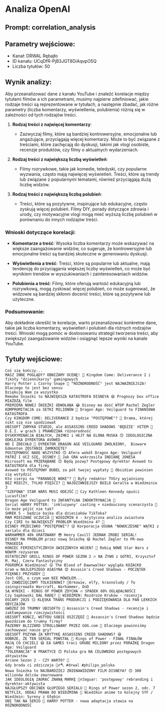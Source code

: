 # Analiza OpenAI
## Prompt: correlation_analysis
## Parametry wejściowe:
- Kanał: DRWAL Rębajło
- ID kanału: UCqDfR-PjB3JGT8DiAqvpO5Q
- Liczba tytułów: 50

## Wynik analizy:

Aby przeanalizować dane z kanału YouTube i znaleźć korelacje między tytułami filmów a ich parametrami, musimy najpierw zdefiniować, jakie rodzaje treści są reprezentowane w tytułach, a następnie zbadać, jak różne parametry (liczba komentarzy, wyświetlenia, polubienia) różnią się w zależności od tych rodzajów treści.

1. **Rodzaj treści z najwięcej komentarzy**:
   - Zazwyczaj filmy, które są bardziej kontrowersyjne, emocjonalne lub angażujące, przyciągają więcej komentarzy. Może to być związane z treściami, które zachęcają do dyskusji, takimi jak vlogi osobiste, recenzje produktów, czy filmy o aktualnych wydarzeniach.
   
2. **Rodzaj treści z największą liczbą wyświetleń**:
   - Filmy rozrywkowe, takie jak komedie, teledyski, czy popularne wyzwania, często mają najwięcej wyświetleń. Treści, które są trendy lub związane z popularnymi tematami, również przyciągają dużą liczbę widzów.
   
3. **Rodzaj treści z największą liczbą polubień**:
   - Treści, które są pozytywne, inspirujące lub edukacyjne, często zyskują więcej polubień. Filmy DIY, porady dotyczące zdrowia i urody, czy motywacyjne vlogi mogą mieć wyższą liczbę polubień w porównaniu do innych rodzajów treści.

### Wnioski dotyczące korelacji:

- **Komentarze a treść**: Wysoka liczba komentarzy może wskazywać na większe zaangażowanie widzów, co sugeruje, że kontrowersyjne lub emocjonalne treści są bardziej skuteczne w generowaniu dyskusji.
  
- **Wyświetlenia a treść**: Treści, które są popularne lub aktualne, mają tendencję do przyciągania większej liczby wyświetleń, co może być wynikiem trendów w wyszukiwaniach i zainteresowaniach widzów.

- **Polubienia a treść**: Filmy, które oferują wartość edukacyjną lub rozrywkową, mogą zyskiwać więcej polubień, co może sugerować, że widzowie są bardziej skłonni docenić treści, które są pozytywne lub użyteczne.

### Podsumowanie:

Aby dokładnie określić te korelacje, warto przeanalizować konkretne dane, takie jak liczba komentarzy, wyświetleń i polubień dla różnych rodzajów treści. Wnioski mogą pomóc w dostosowaniu strategii tworzenia treści, aby zwiększyć zaangażowanie widzów i osiągnąć lepsze wyniki na kanale YouTube.

## Tytuły wejściowe:
```
Coś się kończy...
MASZ INNE POGLĄDY? OBNIŻAMY OCENĘ! 🤦 Kingdom Come: Deliverance 2 i fikoły "dziennikarzy" gamingowych
Harry Potter i Czorny Snape 🤡 "RÓŻNORODNOŚĆ" jest NAJWAŻNIEJSZA! Dlaczego to jest bez sensu
Dziękuję Wam za wszystko
Remake Śnieżki to NAJWIĘKSZA KATASTROFA DISNEYA 😆 Prognozy box office MIAŻDŻĄ film
PREMIERA NOWEJ ŚNIEŻKI ODWOŁANA 😂 Disney ma dość WTOP Rachel Zegler
KOMPROMITACJA za SETKI MILIONÓW 🤣 Dragon Age: Veilguard to FINANSOWA KATASTROFA
Czy KINGDOM COME: DELIVERANCE 2 będzie "POSTĘPOWE"? 🤔 Drama, której nikt się nie spodziewał
UBISOFT ZAMYKA STUDIO, ale ASSASSINS CREED SHADOWS 'BĘDZIE' HITEM 🤡
D.E.I. w grach i PRAWDZIWA różnorodność
DYSKRYMINACJA BIAŁYCH, ZAIMKI i HEJT NA ELONA MUSKA 🙃 IDEOLOGICZNA ODKLEJKA DYREKTORA AVOWED
NO I ZDECHŁO 🤣 DYREKTOR DRAGON AGE VEILGUARD ZWOLNIONY,  Bioware Edmonton ZOSTANIE ZAMKNIĘTE?
POSTĘPOWOŚĆ NADE WSZYSTKO 🙃 Afera wokół Dragon Age: Veilguard
PATRZ I UCZ SIĘ, DISNEY 🫵 Jak GRA wskrzesiła INDIANĘ JONESA
Microsoft ma PRZERĄBANE 🙃 Będą pozwy? Postępowy dyrektor Avowed to KATASTROFA dla firmy
Avowed to POSTĘPOWY BUBEL za pół twojej wypłaty 🤡 Obsidian powinien się wstydzić
Kto cierpi na "PARANOJĘ WOKE"? 🤔 Były redaktor TVGry wyjaśniony
BEZ MIECZY, TYLKO PIĘŚCI? 🤔 NAJDZIWNIEJSZY BUILD Geralta w Wiedźminie 3
"SZEFOWA" STAR WARS MUSI ODEJŚĆ 🫵 Czy Kathleen Kennedy opuści Lucasfilm?
Dragon Age Veilguard to INFANTYLNA INDOKTRYNACJA 🤡
Serial HARRY POTTER: 'inkluzywny' casting + niedouczony scenarzysta 🧙 Co może pójść nie tak?
SHREK 5 - będzie bajka dla dzieciaków TikToka?
MAM MIESZANE UCZUCIA 🤔 WIEDŹMIN 4 - krytyczna analiza zwiastuna
Czy CIRI to NAJWIĘKSZY PROBLEM Wiedźmina 4? 🤔
DISNEY PRZECIWKO "POSTĘPOWI"? 😮 Korporacja USUWA "NOWOCZESNE" WĄTKI z serialu dla dzieci
WARHAMMER 40k URATOWANY 😎 Henry Cavill JEDNAK ZROBI SERIAL!
DISNEY MA PROBLEM przez nową Śnieżkę 😆 Rachel Zegler to PR-owa TRAGEDIA
KONIEC FEMINISTYCZNYCH GWIEZDNYCH WOJEN? 🤭 Robią NOWE Star Wars z NOWYM reżyserem
OSTATECZNY GRILL RINGS OF POWER SEZON 2 🔥 NA ŻYWO z GOTRI, Krzysztof M. Maj, Czerw Fantastyczny
POGROMCA Wiedźmina? 😮 The Blood of Dawnwalker wygląda KOZACKO
Gram w NAJLEPSZEGO ASASYNA 😍 Assasin's Creed Shadows - POCZĄTEK PIĘKNEJ PRZYGODY 🎉
Jest COŚ, o czym wam NIE MÓWIŁEM...
CO ZAWDZIĘCZAMY TOLKIENOWI? 🤔Orkowie, elfy, krasnoludy / To zainspirowało Warcraft, Warhammer, DnD
SĄ WYNIKI - RINGS OF POWER ZDYCHA ️‍🔥 SPADEK 60% OGLĄDALNOŚCI
Czy Sapkowski DAŁ RADĘ? 🤔 WIEDŹMIN: Rozdroże Kruków - recenzja
OSCARY 2025 😏 KLĘSKA TRANS PRODUKCJI i PODZIĘKOWANIA DLA PAŃ LEKKICH OBYCZAJÓW
GWÓŹDŹ DO TRUMNY UBISOFTU 🤦 Assassin's Creed Shadows - recenzje i zakłamywanie rzeczywistości
UBISOFT KOŃCZ, WSTYDU SOBIE OSZCZĘDŹ 🤦 Assassin's Creed Shadows będzie gwoździem do trumny firmy?
PAZERNY BLIZZARD STROLLOWANY PRZEZ GOG.com 🤭 Dlaczego powinniśmy zachowywać nasze gry?
UBISOFT POZYWA ZA KRYTYKĘ ASSASSINS CREED SHADOWS? 😆
DOBRZE, ŻE TEN SERIAL POWSTAŁ 🫡 Rings of Power - FINAŁ FINAŁÓW
MAJĄ CO CHCIELI 😆 EA GAMES traci GRUBE MILIONY przez PORAŻKĘ Dragon Age: Veilguard
"TOLERANCJA" W PRAKTYCE 🙃 Polska gra NA CELOWNIKU postępowych aktywistów
Arcane Sezon 2 - CZY WARTO? 🤔
Gdy broda ci zdziczeje 🧔‍♂️🪓 #drwal #philips_polska
Nowa Śnieżka to NAJBARDZIEJ ZNIENAWIDZONY FILM DISNEYA? 🙃 300 milionów dolców zmarnowane
JAK IDEOLOGIĄ ZAORAĆ ZNANĄ MARKĘ 🤦‍♂️Jaguar: 'postępowy' rebranding i dyrektor-aktywista
NAJGŁUPSZY ODCINEK GŁUPIEGO SERIALU 🥴 Rings of Power sezon 2, odc. 7
NETFLIX, ODDAJ PRAWA DO WIEDŹMINA 🤦 Wiedźmin anime to kolejny SYF / Wiedźmin: Syreny z Głębin
ONI TAK NA SERIO 🤣 HARRY POTTER - nowa adaptacja stawia na RÓŻNORODNOŚĆ
```
